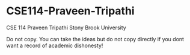 # CSE114-Praveen-Tripathi
CSE 114 Praveen Tripathi Stony Brook University
 
 
 Do not copy. You can take the ideas but do not copy directly if you dont want a record of academic dishonesty!
